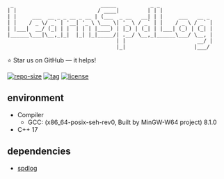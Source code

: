 ```
 _                            _____           _ _                 
| |                          / ____|         | | |                
| |     ___  __ _ _ __ _ __ | (___  _ __   __| | |     ___   __ _ 
| |    / _ \/ _` | '__| '_ \ \___ \| '_ \ / _` | |    / _ \ / _` |
| |___|  __/ (_| | |  | | | |____) | |_) | (_| | |___| (_) | (_| |
|______\___|\__,_|_|  |_| |_|_____/| .__/ \__,_|______\___/ \__, |
                                   | |                       __/ |
                                   |_|                      |___/ 

```

⭐ Star us on GitHub — it helps!

[![repo-size](https://img.shields.io/github/languages/code-size/imacwink/LearnSpdLog?style=flat)](https://github.com/imacwink/LearnSpdLog/archive/main.zip) [![tag](https://img.shields.io/github/v/tag/imacwink/LearnSpdLog)](https://github.com/imacwink/LearnSpdLog/tags) [![license](https://img.shields.io/github/license/imacwink/LearnSpdLog)](LICENSE) 

## environment 

- Compiler
  - GCC: (x86_64-posix-seh-rev0, Built by MinGW-W64 project) 8.1.0
- C++ 17

## dependencies 
- [spdlog](https://github.com/gabime/spdlog)
